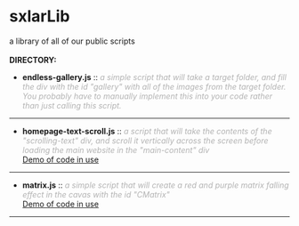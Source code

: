 # sxlarLib
a library of all of our public scripts
<br><br>
<span style="font-size: 14px;"><b>DIRECTORY:</b></span><br>
- <b>endless-gallery.js</b> :: <span style="color: #b3b3b3;"><i>a simple script that will take a target folder, and fill the div with the id "gallery" with all of the images from the target folder. You probably have to manually implement this into your code rather than just calling this script.</i></span><br>
--------------------------
- <b>homepage-text-scroll.js</b> :: <span style="color: #b3b3b3;"><i>a script that will take the contents of the "scrolling-text" div, and scroll it vertically across the screen before loading the main website in the "main-content" div</i></span><br>
<a href="https://hellstorm-software.github.io/theGrid/" target="_blank"> Demo of code in use</a><br>
--------------------------
- <b>matrix.js</b> :: <span style="color: #b3b3b3;"><i>a simple script that will create a red and purple matrix falling effect in the cavas with the id "CMatrix"</i></span><br>
<a href="https://hellstorm-software.github.io/biohack/matrixOn.html" target="_blank"> Demo of code in use</a><br>
--------------------------

